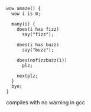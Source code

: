 ```
wow amaze() {
  wow i is 0;

  many(i) {
    does(i has fizz)
      say("fizz");

    does(i has buzz)
      say("buzz");

    does(nofizzbuzz(i))
      plz;

    nextplz;
  }
  bye;
}
```

compiles with no warning in gcc
